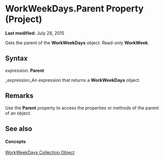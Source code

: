 
# WorkWeekDays.Parent Property (Project)

 **Last modified:** July 28, 2015

Gets the parent of the  **WorkWeekDays** object. Read-only **WorkWeek**.

## Syntax

 _expression_. **Parent**

 _expression_An expression that returns a  **WorkWeekDays** object.


## Remarks

Use the  **Parent** property to access the properties or methods of the parent of an object.


## See also


#### Concepts


 [WorkWeekDays Collection Object](70ef7283-1dc1-7b19-5d84-5b3d5698e169.md)

